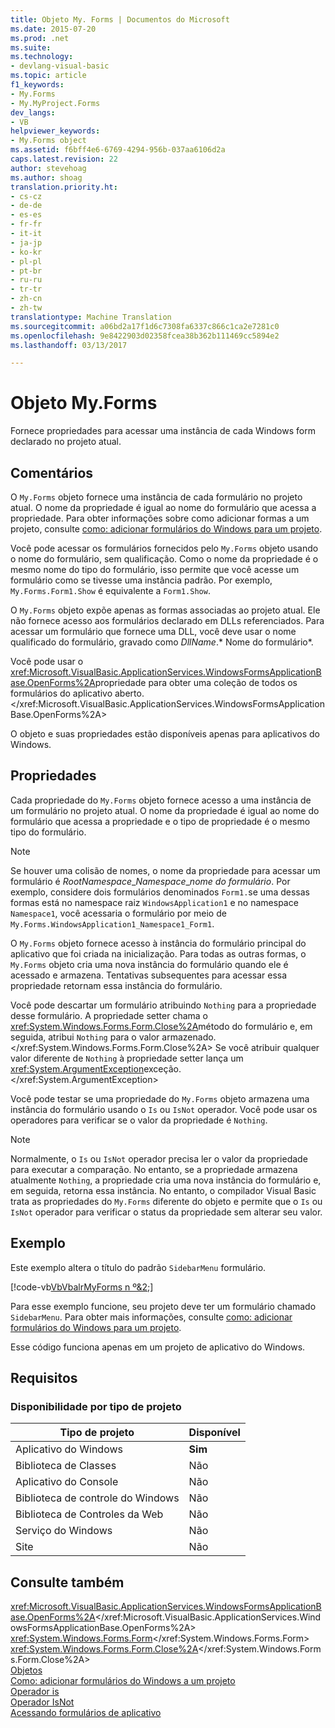 ```yaml
---
title: Objeto My. Forms | Documentos do Microsoft
ms.date: 2015-07-20
ms.prod: .net
ms.suite: 
ms.technology:
- devlang-visual-basic
ms.topic: article
f1_keywords:
- My.Forms
- My.MyProject.Forms
dev_langs:
- VB
helpviewer_keywords:
- My.Forms object
ms.assetid: f6bff4e6-6769-4294-956b-037aa6106d2a
caps.latest.revision: 22
author: stevehoag
ms.author: shoag
translation.priority.ht:
- cs-cz
- de-de
- es-es
- fr-fr
- it-it
- ja-jp
- ko-kr
- pl-pl
- pt-br
- ru-ru
- tr-tr
- zh-cn
- zh-tw
translationtype: Machine Translation
ms.sourcegitcommit: a06bd2a17f1d6c7308fa6337c866c1ca2e7281c0
ms.openlocfilehash: 9e8422903d02358fcea38b362b111469cc5894e2
ms.lasthandoff: 03/13/2017

---
```

# <a name="myforms-object"></a>Objeto My.Forms
Fornece propriedades para acessar uma instância de cada Windows form declarado no projeto atual.  
  
## <a name="remarks"></a>Comentários  
 O `My.Forms` objeto fornece uma instância de cada formulário no projeto atual. O nome da propriedade é igual ao nome do formulário que acessa a propriedade. Para obter informações sobre como adicionar formas a um projeto, consulte [como: adicionar formulários do Windows para um projeto](http://msdn.microsoft.com/en-us/3d7bb25f-fd90-47cf-9378-fa0d764686c1).  
  
 Você pode acessar os formulários fornecidos pelo `My.Forms` objeto usando o nome do formulário, sem qualificação. Como o nome da propriedade é o mesmo nome do tipo do formulário, isso permite que você acesse um formulário como se tivesse uma instância padrão. Por exemplo, `My.Forms.Form1.Show` é equivalente a `Form1.Show`.  
  
 O `My.Forms` objeto expõe apenas as formas associadas ao projeto atual. Ele não fornece acesso aos formulários declarado em DLLs referenciados. Para acessar um formulário que fornece uma DLL, você deve usar o nome qualificado do formulário, gravado como *DllName*.* Nome do formulário*.  
  
 Você pode usar o <xref:Microsoft.VisualBasic.ApplicationServices.WindowsFormsApplicationBase.OpenForms%2A>propriedade para obter uma coleção de todos os formulários do aplicativo aberto.</xref:Microsoft.VisualBasic.ApplicationServices.WindowsFormsApplicationBase.OpenForms%2A>  
  
 O objeto e suas propriedades estão disponíveis apenas para aplicativos do Windows.  
  
## <a name="properties"></a>Propriedades  
 Cada propriedade do `My.Forms` objeto fornece acesso a uma instância de um formulário no projeto atual. O nome da propriedade é igual ao nome do formulário que acessa a propriedade e o tipo de propriedade é o mesmo tipo do formulário.  
  
> [!NOTE]
>  Se houver uma colisão de nomes, o nome da propriedade para acessar um formulário é *RootNamespace*_*Namespace*\_*nome do formulário*. Por exemplo, considere dois formulários denominados `Form1.`se uma dessas formas está no namespace raiz `WindowsApplication1` e no namespace `Namespace1`, você acessaria o formulário por meio de `My.Forms.WindowsApplication1_Namespace1_Form1`.  
  
 O `My.Forms` objeto fornece acesso à instância do formulário principal do aplicativo que foi criada na inicialização. Para todas as outras formas, o `My.Forms` objeto cria uma nova instância do formulário quando ele é acessado e armazena. Tentativas subsequentes para acessar essa propriedade retornam essa instância do formulário.  
  
 Você pode descartar um formulário atribuindo `Nothing` para a propriedade desse formulário. A propriedade setter chama o <xref:System.Windows.Forms.Form.Close%2A>método do formulário e, em seguida, atribui `Nothing` para o valor armazenado.</xref:System.Windows.Forms.Form.Close%2A> Se você atribuir qualquer valor diferente de `Nothing` à propriedade setter lança um <xref:System.ArgumentException>exceção.</xref:System.ArgumentException>  
  
 Você pode testar se uma propriedade do `My.Forms` objeto armazena uma instância do formulário usando o `Is` ou `IsNot` operador. Você pode usar os operadores para verificar se o valor da propriedade é `Nothing`.  
  
> [!NOTE]
>  Normalmente, o `Is` ou `IsNot` operador precisa ler o valor da propriedade para executar a comparação. No entanto, se a propriedade armazena atualmente `Nothing`, a propriedade cria uma nova instância do formulário e, em seguida, retorna essa instância. No entanto, o compilador Visual Basic trata as propriedades do `My.Forms` diferente do objeto e permite que o `Is` ou `IsNot` operador para verificar o status da propriedade sem alterar seu valor.  
  
## <a name="example"></a>Exemplo  
 Este exemplo altera o título do padrão `SidebarMenu` formulário.  
  
 [!code-vb[VbVbalrMyForms n º&2;](../../../visual-basic/language-reference/objects/codesnippet/VisualBasic/my-forms-object_1.vb)]  
  
 Para esse exemplo funcione, seu projeto deve ter um formulário chamado `SidebarMenu`. Para obter mais informações, consulte [como: adicionar formulários do Windows para um projeto](http://msdn.microsoft.com/en-us/3d7bb25f-fd90-47cf-9378-fa0d764686c1).  
  
 Esse código funciona apenas em um projeto de aplicativo do Windows.  
  
## <a name="requirements"></a>Requisitos  
  
### <a name="availability-by-project-type"></a>Disponibilidade por tipo de projeto  
  
|Tipo de projeto|Disponível|  
|---|---|  
|Aplicativo do Windows|**Sim**|  
|Biblioteca de Classes|Não|  
|Aplicativo do Console|Não|  
|Biblioteca de controle do Windows|Não|  
|Biblioteca de Controles da Web|Não|  
|Serviço do Windows|Não|  
|Site|Não|  
  
## <a name="see-also"></a>Consulte também  
 <xref:Microsoft.VisualBasic.ApplicationServices.WindowsFormsApplicationBase.OpenForms%2A></xref:Microsoft.VisualBasic.ApplicationServices.WindowsFormsApplicationBase.OpenForms%2A>   
 <xref:System.Windows.Forms.Form></xref:System.Windows.Forms.Form>   
 <xref:System.Windows.Forms.Form.Close%2A></xref:System.Windows.Forms.Form.Close%2A>   
 [Objetos](../../../visual-basic/language-reference/objects/index.md)   
 [Como: adicionar formulários do Windows a um projeto](http://msdn.microsoft.com/en-us/3d7bb25f-fd90-47cf-9378-fa0d764686c1)   
 [Operador is](../../../visual-basic/language-reference/operators/is-operator.md)   
 [Operador IsNot](../../../visual-basic/language-reference/operators/isnot-operator.md)   
 [Acessando formulários de aplicativo](../../../visual-basic/developing-apps/programming/accessing-application-forms.md)
